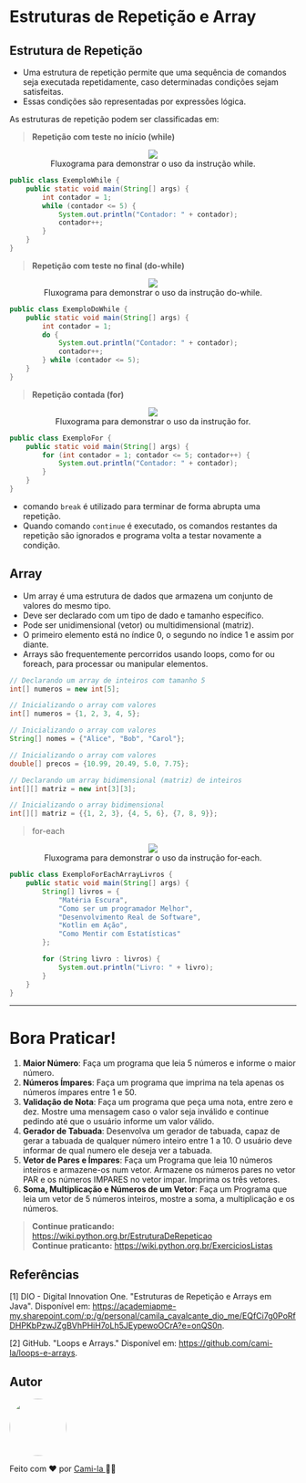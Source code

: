 # Estruturas de Repetição e Array

## Estrutura de Repetição

- Uma estrutura de repetição permite que uma sequência de comandos seja executada repetidamente, caso determinadas condições sejam satisfeitas. ​
- Essas condições são representadas por expressões lógica.​

As estruturas de repetição podem ser classificadas em:

> **Repetição com teste no início (while)​**
  
<p align="center">
<img src="https://mermaid.ink/img/pako:eNptkLFqw0AMhl_l0GRD8gI2pEOTQJYu7tReB3EnNyK9O3M-hxbjp-nQqU_hF6ts7EAhmn5J_ych9WCCJSjgPWJzVs_7Unsl0SaMKctOfvw1HPJcbbc7daXINRuM_WPwlsef8TsoTCTa4sOwoDeXMKpiN6P0SaaTma-HRSic8bcFWvv_99yb-DQtnVw1uyw7ssvzEjbgKDpkK5f0E6QhncmRhkKkxXjRoP0gPuxSqL68gSLFjjbQNVYu2DPKAxwUNX60Um3Qv4Sw5sMfOyJkhQ?type=png)](https://mermaid.live/edit#pako:eNptkLFqw0AMhl_l0GRD8gI2pEOTQJYu7tReB3EnNyK9O3M-hxbjp-nQqU_hF6ts7EAhmn5J_ych9WCCJSjgPWJzVs_7Unsl0SaMKctOfvw1HPJcbbc7daXINRuM_WPwlsef8TsoTCTa4sOwoDeXMKpiN6P0SaaTma-HRSic8bcFWvv_99yb-DQtnVw1uyw7ssvzEjbgKDpkK5f0E6QhncmRhkKkxXjRoP0gPuxSqL68gSLFjjbQNVYu2DPKAxwUNX60Um3Qv4Sw5sMfOyJkhQ" /><br>
Fluxograma para demonstrar o uso da instrução while.</p>

```java
public class ExemploWhile {
    public static void main(String[] args) {
        int contador = 1;
        while (contador <= 5) {
            System.out.println("Contador: " + contador);
            contador++;
        }
    }
}
```
  
> **Repetição com teste no final (do-while)​**
  
<p align="center">
<img src="https://mermaid.ink/img/pako:eNptjzFuwzAMRa8icLIB5wI2kA51AmTp4k6tOhAS3RCpJEOWgxaGT9OhU0_hi5UxnKBDOH2K7wnkCCZYghLeI3ZH9VxX2iupPmFMWXbw86_hkOdqs9kq-iQzyOB1twaF88_8Hd5W6Tpf4DNFbtlgHB-Dt7yAChNJtvgwrcqNEkc17Ba1ZZdle3Z5fo96unz0f50KCnAUHbKVQ8aLoiEdyZGGUqLFeNKg_SQcDik0X95AmeJABQydlZ1qRrnfQdniRy-vHfqXEK799AfOKmQr?type=png)](https://mermaid.live/edit#pako:eNptjzFuwzAMRa8icLIB5wI2kA51AmTp4k6tOhAS3RCpJEOWgxaGT9OhU0_hi5UxnKBDOH2K7wnkCCZYghLeI3ZH9VxX2iupPmFMWXbw86_hkOdqs9kq-iQzyOB1twaF88_8Hd5W6Tpf4DNFbtlgHB-Dt7yAChNJtvgwrcqNEkc17Ba1ZZdle3Z5fo96unz0f50KCnAUHbKVQ8aLoiEdyZGGUqLFeNKg_SQcDik0X95AmeJABQydlZ1qRrnfQdniRy-vHfqXEK799AfOKmQr" /><br>
Fluxograma para demonstrar o uso da instrução do-while.</p>

```java
public class ExemploDoWhile {
    public static void main(String[] args) {
        int contador = 1;
        do {
            System.out.println("Contador: " + contador);
            contador++;
        } while (contador <= 5);
    }
}
```

> **Repetição contada (for)​**

<p align="center">
<img src="https://mermaid.ink/img/pako:eNptkM9qwzAMxl_F6JRA-wIprId2g8LYpTut3kHYzipWW8F1xkrI0-zQ054iLzY5JPsD88H-LP0-S1YHhq2DCl4iNkf1uF3poGSdE8ZUFLswfBrislTL5Y06MTeHe9meJyoHxsybi1STwdhtOFgarsMHK0xOtMV1P-HflHjUnvxode_OtFLtcDsJhaN9rjHnR5iCic67kPndj1aG5bAcZ9Mv7m9__3XykJvNVE2-KO7Il-UKFuBd9EhWZtNlk4Z0lCc1VCItxlcNOvTCYZt4fwkGqhRbt4C2sfLzLaGM1ENV4-ks0QbDE_N8778AIHSA3w?type=png)](https://mermaid.live/edit#pako:eNptkM9qwzAMxl_F6JRA-wIprId2g8LYpTut3kHYzipWW8F1xkrI0-zQ054iLzY5JPsD88H-LP0-S1YHhq2DCl4iNkf1uF3poGSdE8ZUFLswfBrislTL5Y06MTeHe9meJyoHxsybi1STwdhtOFgarsMHK0xOtMV1P-HflHjUnvxode_OtFLtcDsJhaN9rjHnR5iCic67kPndj1aG5bAcZ9Mv7m9__3XykJvNVE2-KO7Il-UKFuBd9EhWZtNlk4Z0lCc1VCItxlcNOvTCYZt4fwkGqhRbt4C2sfLzLaGM1ENV4-ks0QbDE_N8778AIHSA3w" /><br>
Fluxograma para demonstrar o uso da instrução for.</p>

```java
public class ExemploFor {
    public static void main(String[] args) {
        for (int contador = 1; contador <= 5; contador++) {
            System.out.println("Contador: " + contador);
        }
    }
}
```

- comando `break` é utilizado para terminar de forma abrupta uma repetição.
- Quando comando `continue` é executado, os comandos restantes da repetição são ignorados e programa volta a testar novamente a condição.

## Array

- Um array é uma estrutura de dados que armazena um conjunto de valores do mesmo tipo.
- Deve ser declarado com um tipo de dado e tamanho específico.
- Pode ser unidimensional (vetor) ou multidimensional (matriz).
- O primeiro elemento está no índice 0, o segundo no índice 1 e assim por diante.
- Arrays são frequentemente percorridos usando loops, como for ou foreach, para processar ou manipular elementos.

```java
// Declarando um array de inteiros com tamanho 5
int[] numeros = new int[5];

// Inicializando o array com valores
int[] numeros = {1, 2, 3, 4, 5};

// Inicializando o array com valores
String[] nomes = {"Alice", "Bob", "Carol"};

// Inicializando o array com valores
double[] precos = {10.99, 20.49, 5.0, 7.75};

// Declarando um array bidimensional (matriz) de inteiros
int[][] matriz = new int[3][3];

// Inicializando o array bidimensional
int[][] matriz = {{1, 2, 3}, {4, 5, 6}, {7, 8, 9}};

```

> for-each

<p align="center">
<img src="https://mermaid.ink/img/pako:eNplkU1qwzAQha8iZmVDsmiWLrQUTMEQSiBd1e5isJVGpJLMWIYG49N03VWP4It1JFvgUK1m9L43Tz8D1LaRkMEHYXsWr_l9ZQSvziG5JCnM9FMrm6Ziu30QyqhaIe2tbctiroVv3hfTSg98I0-8RXvF08p8bsQTEV5ZEoWTpovWNTpnOUlId8OBpt8vpa3H9eMYk2aVSXFUOhhasrXsOiQPlofYBV9MuWFWMbv_Y1-mbxuIk9L-QknyzEG-StMberc-7qIsnugP3mCDDWhJGlXDTz54uAJ3llpWkHHZIF0qqMzIHPbOHq-mhsxRLzfQtw06mSvkn9KQnfCz490WzZu1sR__AAWJmU4?type=png)](https://mermaid.live/edit#pako:eNplkU1qwzAQha8iZmVDsmiWLrQUTMEQSiBd1e5isJVGpJLMWIYG49N03VWP4It1JFvgUK1m9L43Tz8D1LaRkMEHYXsWr_l9ZQSvziG5JCnM9FMrm6Ziu30QyqhaIe2tbctiroVv3hfTSg98I0-8RXvF08p8bsQTEV5ZEoWTpovWNTpnOUlId8OBpt8vpa3H9eMYk2aVSXFUOhhasrXsOiQPlofYBV9MuWFWMbv_Y1-mbxuIk9L-QknyzEG-StMberc-7qIsnugP3mCDDWhJGlXDTz54uAJ3llpWkHHZIF0qqMzIHPbOHq-mhsxRLzfQtw06mSvkn9KQnfCz490WzZu1sR__AAWJmU4" /><br>
Fluxograma para demonstrar o uso da instrução for-each.</p>

```java
public class ExemploForEachArrayLivros {
    public static void main(String[] args) {
        String[] livros = {
            "Matéria Escura",
            "Como ser um programador Melhor",
            "Desenvolvimento Real de Software",
            "Kotlin em Ação",
            "Como Mentir com Estatísticas"
        };

        for (String livro : livros) {
            System.out.println("Livro: " + livro);
        }
    }
}
```

----

# Bora Praticar!

1. **Maior Número**: Faça um programa que leia 5 números e informe o maior número. 
2. **Números Ímpares**: Faça um programa que imprima na tela apenas os números ímpares entre 1 e 50. 
3. **Validação de Nota**: Faça um programa que peça uma nota, entre zero e dez. Mostre uma mensagem caso o valor seja inválido e continue pedindo até que o usuário informe um valor válido. 
4. **Gerador de Tabuada**: Desenvolva um gerador de tabuada, capaz de gerar a tabuada de qualquer número inteiro entre 1 a 10. O usuário deve informar de qual numero ele deseja ver a tabuada.
5. **Vetor de Pares e Ímpares**: Faça um Programa que leia 10 números inteiros e armazene-os num vetor. Armazene os números pares no vetor PAR e os números IMPARES no vetor impar. Imprima os três vetores. 
6. **Soma, Multiplicação e Números de um Vetor**: Faça um Programa que leia um vetor de 5 números inteiros, mostre a soma, a multiplicação e os números.

> **Continue praticando:** https://wiki.python.org.br/EstruturaDeRepeticao<br>
> **Continue praticanto:** https://wiki.python.org.br/ExerciciosListas

## Referências

[1] DIO - Digital Innovation One. "Estruturas de Repetição e Arrays em Java". Disponível em: https://academiapme-my.sharepoint.com/:p:/g/personal/camila_cavalcante_dio_me/EQfCi7g0PoRfDHPKbPzwJZgBVhPHiH7oLh5JEypewoOCrA?e=onQS0n.

[2] GitHub. "Loops e Arrays." Disponível em: https://github.com/cami-la/loops-e-arrays.

## Autor

<a href="https://www.linkedin.com/in/cami-la/">
 <img style="border-radius: 50%;" src="https://avatars.githubusercontent.com/u/64323124?v=4" width="100px;" alt=""/></a>
<br>

Feito com ❤️ por <a href="https://www.instagram.com/camimi_la/" title="Instagram">Cami-la </a> 👋🏽 